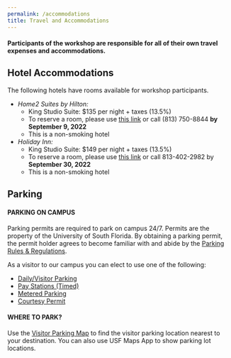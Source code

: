 ```yaml
---
permalink: /accommodations
title: Travel and Accommodations
---
```


#### Participants of the workshop are responsible for all of their own travel expenses and accommodations.

## Hotel Accommodations

The following hotels have rooms available for workshop participants.

  - _Home2 Suites by Hilton:_ 
    - King Studio Suite: $135 per night + taxes (13.5%) 
    - To reserve a room, please use [this link](https://www.hilton.com/en/book/reservation/deeplink/?ctyhocn=TPASFHT&groupCode=CHTWAT&arrivaldate=2022-10-26&departuredate=2022-10-29&flexibleDates=true&cid=OM,WW,HILTONLINK,EN,DirectLink&fromId=HILTONLINKDIRECT) or call (813) 750-8844 **by September 9, 2022**
    - This is a non-smoking hotel 
  - _Holiday Inn:_  
    - King Studio Suite: $149 per night + taxes (13.5%) 
    - To reserve a room, please use [this link](https://www.holidayinn.com/redirect?path=rates&brandCode=HI&localeCode=en&regionCode=1&hotelCode=Tpafa&checkInDate=27&checkInMonthYear=092022&checkOutDate=29&checkOutMonthYear=092022&_PMID=99801505&GPC=WAT&cn=no&viewfullsite=true) or call 813-402-2982 by **September 30, 2022**
    - This is a non-smoking hotel

## Parking

#### PARKING ON CAMPUS
Parking permits are required to park on campus 24/7. Permits are the property of the University of South Florida. By obtaining a parking permit, the permit holder agrees to become familiar with and abide by the [Parking Rules & Regulations](https://www.usf.edu/administrative-services/parking/regulations/index.aspx).

As a visitor to our campus you can elect to use one of the following:

- [Daily/Visitor Parking](https://www.usf.edu/administrative-services/parking/permits/visitor-daily-permits.aspx#ndvo)
- [Pay Stations (Timed)](https://www.usf.edu/administrative-services/parking/permits/visitor-daily-permits.aspx#pps)
- [Metered Parking](https://www.usf.edu/administrative-services/parking/permits/visitor-daily-permits.aspx#me)
- [Courtesy Permit](https://www.usf.edu/administrative-services/parking/permits/visitor-daily-permits.aspx#fou)

#### WHERE TO PARK?
Use the [Visitor Parking Map](https://www.usf.edu/administrative-services/parking/documents/visitormap.pdf) to find the visitor parking location nearest to your destination. You can also use USF Maps App to show parking lot locations.

